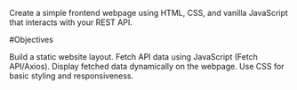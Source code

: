 Create a simple frontend webpage using HTML, CSS,
and vanilla JavaScript that interacts with your REST
API.

#Objectives

Build a static website layout.
Fetch API data using JavaScript (Fetch API/Axios).
Display fetched data dynamically on the webpage.
Use CSS for basic styling and responsiveness.